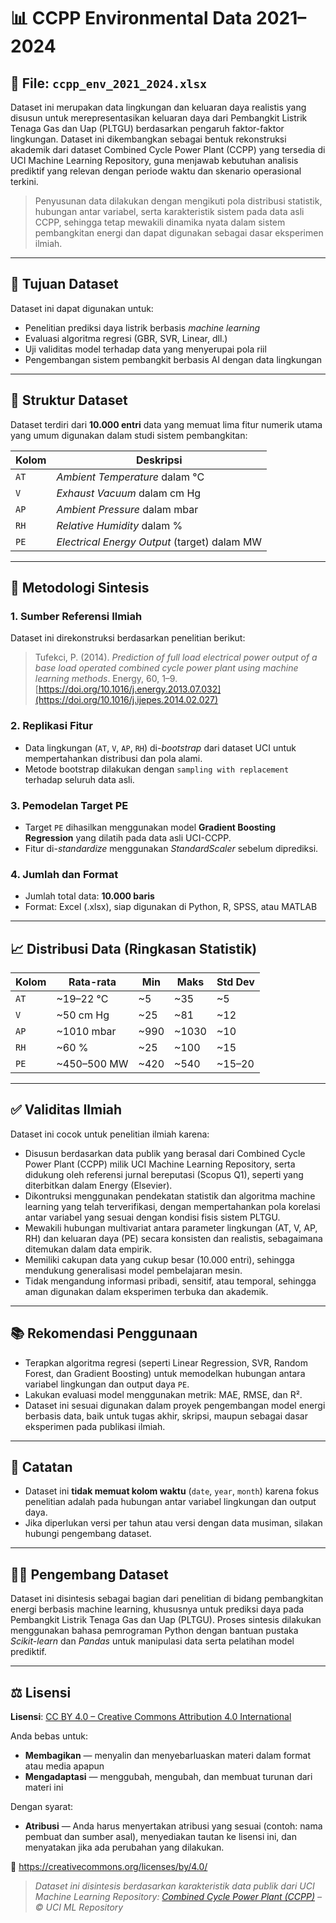 
# 📊 CCPP Environmental Data 2021–2024 

## 📁 File: `ccpp_env_2021_2024.xlsx`

Dataset ini merupakan data lingkungan dan keluaran daya realistis yang disusun untuk merepresentasikan keluaran daya dari Pembangkit Listrik Tenaga Gas dan Uap (PLTGU) berdasarkan pengaruh faktor-faktor lingkungan. Dataset ini dikembangkan sebagai bentuk rekonstruksi akademik dari dataset Combined Cycle Power Plant (CCPP) yang tersedia di UCI Machine Learning Repository, guna menjawab kebutuhan analisis prediktif yang relevan dengan periode waktu dan skenario operasional terkini.
> Penyusunan data dilakukan dengan mengikuti pola distribusi statistik, hubungan antar variabel, serta karakteristik sistem pada data asli CCPP, sehingga tetap mewakili dinamika nyata dalam sistem pembangkitan energi dan dapat digunakan sebagai dasar eksperimen ilmiah.

---

## 🎯 Tujuan Dataset

Dataset ini dapat digunakan untuk:

- Penelitian prediksi daya listrik berbasis *machine learning*
- Evaluasi algoritma regresi (GBR, SVR, Linear, dll.)
- Uji validitas model terhadap data yang menyerupai pola riil
- Pengembangan sistem pembangkit berbasis AI dengan data lingkungan

---

## 🧱 Struktur Dataset

Dataset terdiri dari **10.000 entri** data yang memuat lima fitur numerik utama yang umum digunakan dalam studi sistem pembangkitan:

| Kolom | Deskripsi |
|-------|-----------|
| `AT`  | *Ambient Temperature* dalam °C |
| `V`   | *Exhaust Vacuum* dalam cm Hg |
| `AP`  | *Ambient Pressure* dalam mbar |
| `RH`  | *Relative Humidity* dalam % |
| `PE`  | *Electrical Energy Output* (target) dalam MW |

---

## 🧪 Metodologi Sintesis

### 1. **Sumber Referensi Ilmiah**
Dataset ini direkonstruksi berdasarkan penelitian berikut:
> Tufekci, P. (2014). *Prediction of full load electrical power output of a base load operated combined cycle power plant using machine learning methods*. Energy, 60, 1–9. [https://doi.org/10.1016/j.energy.2013.07.032](https://doi.org/10.1016/j.ijepes.2014.02.027)

### 2. **Replikasi Fitur**
- Data lingkungan (`AT`, `V`, `AP`, `RH`) di-*bootstrap* dari dataset UCI untuk mempertahankan distribusi dan pola alami.
- Metode bootstrap dilakukan dengan `sampling with replacement` terhadap seluruh data asli.

### 3. **Pemodelan Target PE**
- Target `PE` dihasilkan menggunakan model **Gradient Boosting Regression** yang dilatih pada data asli UCI-CCPP.
- Fitur di-*standardize* menggunakan *StandardScaler* sebelum diprediksi.

### 4. **Jumlah dan Format**
- Jumlah total data: **10.000 baris**
- Format: Excel (.xlsx), siap digunakan di Python, R, SPSS, atau MATLAB

---

## 📈 Distribusi Data (Ringkasan  Statistik)

| Kolom | Rata-rata | Min | Maks | Std Dev |
|-------|-----------|-----|------|----------|
| `AT`  | ~19–22 °C | ~5  | ~35  | ~5 |
| `V`   | ~50 cm Hg | ~25 | ~81  | ~12 |
| `AP`  | ~1010 mbar | ~990 | ~1030 | ~10 |
| `RH`  | ~60 %     | ~25 | ~100 | ~15 |
| `PE`  | ~450–500 MW | ~420 | ~540 | ~15–20 |

---

## ✅ Validitas Ilmiah

Dataset ini cocok untuk penelitian ilmiah karena:
- Disusun berdasarkan data publik yang berasal dari Combined Cycle Power Plant (CCPP) milik UCI Machine Learning Repository, serta didukung oleh referensi jurnal bereputasi (Scopus Q1), seperti yang diterbitkan dalam Energy (Elsevier).
- Dikontruksi menggunakan pendekatan statistik dan algoritma machine learning yang telah terverifikasi, dengan mempertahankan pola korelasi antar variabel yang sesuai dengan kondisi fisis sistem PLTGU.
- Mewakili hubungan multivariat antara parameter lingkungan (AT, V, AP, RH) dan keluaran daya (PE) secara konsisten dan realistis, sebagaimana ditemukan dalam data empirik.
- Memiliki cakupan data yang cukup besar (10.000 entri), sehingga mendukung generalisasi model pembelajaran mesin.
- Tidak mengandung informasi pribadi, sensitif, atau temporal, sehingga aman digunakan dalam eksperimen terbuka dan akademik.


---

## 📚 Rekomendasi Penggunaan

- Terapkan algoritma regresi (seperti Linear Regression, SVR, Random Forest, dan Gradient Boosting) untuk memodelkan hubungan antara variabel lingkungan dan output daya `PE`.
- Lakukan evaluasi model menggunakan metrik: MAE, RMSE, dan R².
- Dataset ini sesuai digunakan dalam proyek pengembangan model energi berbasis data, baik untuk tugas akhir, skripsi, maupun sebagai dasar eksperimen pada publikasi ilmiah.

---

## 📌 Catatan

- Dataset ini **tidak memuat kolom waktu** (`date`, `year`, `month`) karena fokus penelitian adalah pada hubungan antar variabel lingkungan dan output daya.
- Jika diperlukan versi per tahun atau versi dengan data musiman, silakan hubungi pengembang dataset.

---

## 🧑‍💻 Pengembang Dataset

Dataset ini disintesis sebagai bagian dari penelitian di bidang pembangkitan energi berbasis machine learning, khususnya untuk prediksi daya pada Pembangkit Listrik Tenaga Gas dan Uap (PLTGU). Proses sintesis dilakukan menggunakan bahasa pemrograman Python dengan bantuan pustaka *Scikit-learn* dan *Pandas* untuk manipulasi data serta pelatihan model prediktif.

---
## ⚖️ Lisensi

**Lisensi**: [CC BY 4.0 – Creative Commons Attribution 4.0 International](https://creativecommons.org/licenses/by/4.0/)

Anda bebas untuk:

- **Membagikan** — menyalin dan menyebarluaskan materi dalam format atau media apapun  
- **Mengadaptasi** — menggubah, mengubah, dan membuat turunan dari materi ini  

Dengan syarat:

- **Atribusi** — Anda harus menyertakan atribusi yang sesuai (contoh: nama pembuat dan sumber asal), menyediakan tautan ke lisensi ini, dan menyatakan jika ada perubahan yang dilakukan.

🔗 https://creativecommons.org/licenses/by/4.0/

> *Dataset ini disintesis berdasarkan karakteristik data publik dari UCI Machine Learning Repository: [Combined Cycle Power Plant (CCPP)](https://archive.ics.uci.edu/ml/datasets/Combined+Cycle+Power+Plant) – © UCI ML Repository*


